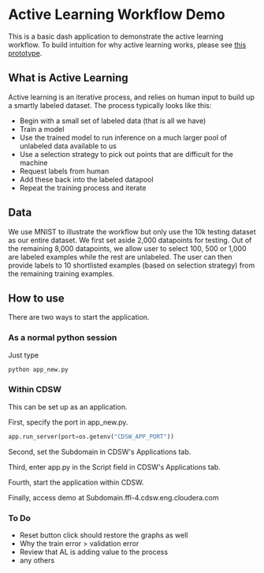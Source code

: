 # Active Learning Workflow Demo

This is a basic dash application to demonstrate the active learning workflow. To build intuition for why active learning works, please see [this prototype](https://activelearner.fastforwardlabs.com/).

## What is Active Learning

Active learning is an iterative process, and relies on human input to build up a
smartly labeled dataset. The process typically looks like this:

* Begin with a small set of labeled data (that is all we have)
* Train a model 
* Use the trained model to run inference on a much larger pool of unlabeled data available to us
* Use a selection strategy to pick out points that are difficult for the machine
* Request labels from human
* Add these back into the labeled datapool
* Repeat the training process and iterate


## Data

We use MNIST to illustrate the workflow but only use the 10k testing dataset as
our entire dataset. We first set aside 2,000 datapoints for testing. Out of the
remaining 8,000 datapoints, we allow user to select 100, 500 or 1,000 are labeled 
examples while the rest are unlabeled. The user can then provide labels to 10 
shortlisted examples (based on selection strategy) from the remaining training examples.

## How to use

There are two ways to start the application.

### As a normal python session

Just type 
```python
python app_new.py
```

### Within CDSW

This can be set up as an application.

First, specify the port in app_new.py. 

```python
app.run_server(port=os.getenv("CDSW_APP_PORT"))
```

Second, set the Subdomain in CDSW's Applications tab.

Third, enter app.py in the Script field in CDSW's Applications tab.

Fourth, start the application within CDSW.

Finally, access demo at Subdomain.ffl-4.cdsw.eng.cloudera.com

### To Do
- Reset button click should restore the graphs as well
- Why the train error > validation error
- Review that AL is adding value to the process
- any others


